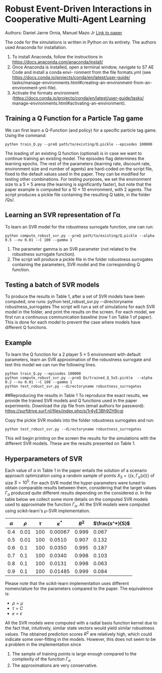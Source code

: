 # Robust Event-Driven Interactions in Cooperative Multi-Agent Learning
Authors: Daniel Jarne Ornia, Manuel Mazo Jr
[Link to paper](https://arxiv.org/abs/2204.03361)

The code for the simulations is written in Python on its entirety. The authors used Anaconda for installation.
1. To install Anaconda, follow the instructions in https://docs.anaconda.com/anaconda/install/
2. Once Anaconda is installed, open a terminal window, navigate to S7 AE Code and install a conda envi- ronment from the file formats.yml (see https://docs.conda.io/projects/conda/en/latest/user-guide/ tasks/manage-environments.html#creating-an-environment-from-an-environment-yml-file).
3. Activate the formats environment (https://docs.conda.io/projects/conda/en/latest/user-guide/tasks/ manage-environments.html#activating-an-environment).

## Training a Q Function for a Particle Tag game
We can first learn a Q-Function (and policy) for a specific particle tag game. Using the command:
```
python train_Q.py --preQ path/to/existing/Q.pickle --episodes 100000
```
The loading of an existing Q function (optional) is in case we want to continue training an existing model. The episodes flag determines the learning epochs.
The rest of the parameters (learning rate, discount rate, environment size and number of agents) are hard-coded on the script file, fixed to the default values used in the paper. They can be modified for testing other combinations. For testing purposes, we set the environment size to a 5 × 5 arena (the learning is significantly faster), but note that the paper example is computed for a 10 × 10 environment, with 2 agents.
The script produces a pickle file containing the resulting Q table, in the folder /Qs/.
## Learning an SVR representation of Γα
To learn an SVR model for the robustness surrogate function, one can run:
```
python compute_robust_svr.py --preQ path/to/existing/Q.pickle --alpha 0.5 --nu 0.01 --C 100 --gamma 1
```
1. The parameter gamma is an SVR parameter (not related to the robustness surrogate function).
2. The script will produce a pickle file in the folder robustness surrogates containing the parameters, SVR model and the corresponding Q function.
## Testing a batch of SVR models
To produce the results in Table 1, after a set of SVR models have been computed, one runs:
python test_robust_svr.py --directoryname robustness_surrogates
The script will run a set of simulations for each SVR model in the folder, and print the results on the screen. For each model, we first run a continuous communication baseline (row 1 on Table 1 of paper). This is done for each model to prevent the case where models have different Q functions.

## Example
To learn the Q function for a 2 player 5 × 5 environment with default parameters, learn an SVR approximation of the robustness surrogate and test this model we can run the following lines.
```
python train_Q.py --episodes 100000
python compute_robust_svr.py --preQ Qs/trained_Q_5x5.pickle  --alpha 0.2 --nu 0.01 --C 100 --gamma 1
python test_robust_svr.py --directoryname robustness_surrogates
```
##Reproducing the results in Table 1
To reproduce the exact results, we provide the trained SVR models and Q functions used in the paper experiments. Download the zip file from (email authors for password): https://surfdrive.surf.nl/files/index.php/s/1r4yE3Bh9ZH9cgj

Copy the pickle SVR models into the folder robustness surrogates and run:
```
python test_robust_svr.py --directoryname robustness_surrogates
```

This will begin printing on the screen the results for the simulations with the different SVR models. These are the results presented on Table 1.

## Hyperparameters of SVR

Each value of $\alpha$ in Table 1 in the paper entails the solution of a scenario approach optimization using a random sample of points 
$X_{S}=\{(x,\Gamma_{\alpha}(x))\}$ of size $S=10^{5}$.
For each SVR model the hyper-parameters were tuned to obtain comparable results between them, considering that the target values $\Gamma_{\alpha}$ produced quite different results depending on the considered 
$\alpha$. In the table below we collect some more details on the computed SVR models used to approximate the function 
$\Gamma_{\alpha}$. All the SVR models were computed using scikit-learn's 
$\mu$-SVR implementation.

| $\alpha$ | $\rho$ | $\tau$ | $\kappa^*$ | $R^2$ | $\frac{s^*}{S}$ |
| ---      | ---      | ---      | ---      | ---      | ---      |
| $0.4$ | $0.01$ | $100$ | $0.00067$ | $0.999$ | $0.067$|
| $0.5$ | $0.01$ | $100$ | $0.0510$ | $0.907$ | $0.132$|
| $0.6$ | $0.1$ | $100$ | $0.0350$ | $0.995$ | $0.187$|
| $0.7$ | $0.1$ | $100$ | $0.0340$ | $0.998$ | $0.103$|
| $0.8$ | $0.1$ | $100$ | $0.0131$ | $0.998$ | $0.063$|
| $0.9$ | $0.1$ | $100$ | $0.01485$ | $0.999$ | $0.084$|

Please note that the scikit-learn implementation uses different nomenclature for the parameters compared to the paper. The equivalence is:
- $\rho=\mu$
- $\tau=C$
- $\kappa=\epsilon$

All the SVR models were computed with a radial basis function kernel due to the fact that, intuitively, similar state vectors would yield similar robustness values. The obtained prediction scores 
$R^2$ are relatively high, which could indicate some over-fitting in the models. However, this does not seem to be a problem in the implementation since 
1. The sample of training points is large enough compared to the complexity of the function $\Gamma_\alpha$
2. The approximations are very conservative. 
